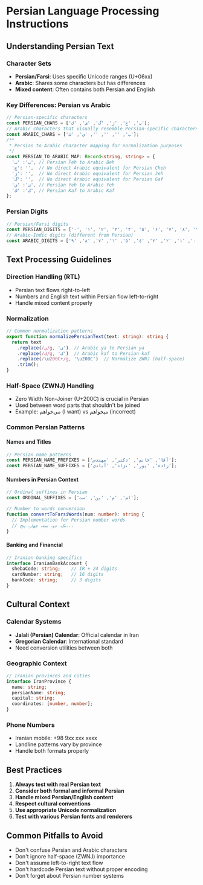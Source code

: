 # Persian Language Processing Instructions

## Understanding Persian Text

### Character Sets
- **Persian/Farsi**: Uses specific Unicode ranges (U+06xx)
- **Arabic**: Shares some characters but has differences
- **Mixed content**: Often contains both Persian and English

### Key Differences: Persian vs Arabic
```typescript
// Persian-specific characters
const PERSIAN_CHARS = ['پ', 'چ', 'ژ', 'گ', 'ی', 'ک'];
// Arabic characters that visually resemble Persian-specific characters (not direct equivalents)
const ARABIC_CHARS = ['ب', '', '', '', 'ي', 'ك'];
/**
 * Persian to Arabic character mapping for normalization purposes
 */
const PERSIAN_TO_ARABIC_MAP: Record<string, string> = {
  'پ': 'ب', // Persian Peh to Arabic Beh
  'چ': '',  // No direct Arabic equivalent for Persian Cheh
  'ژ': '',  // No direct Arabic equivalent for Persian Jeh
  'گ': '',  // No direct Arabic equivalent for Persian Gaf
  'ی': 'ي', // Persian Yeh to Arabic Yeh
  'ک': 'ك', // Persian Kaf to Arabic Kaf
};
```

### Persian Digits
```typescript
// Persian/Farsi digits
const PERSIAN_DIGITS = ['۰', '۱', '۲', '۳', '۴', '۵', '۶', '۷', '۸', '۹'];
// Arabic-Indic digits (different from Persian)
const ARABIC_DIGITS = ['٠', '١', '٢', '٣', '٤', '٥', '٦', '٧', '٨', '٩'];
```

## Text Processing Guidelines

### Direction Handling (RTL)
- Persian text flows right-to-left
- Numbers and English text within Persian flow left-to-right
- Handle mixed content properly

### Normalization
```typescript
// Common normalization patterns
export function normalizePersianText(text: string): string {
  return text
    .replace(/ي/g, 'ی')  // Arabic ya to Persian ya
    .replace(/ك/g, 'ک')  // Arabic kaf to Persian kaf
    .replace(/\u200C+/g, '\u200C')  // Normalize ZWNJ (half-space)
    .trim();
}
```

### Half-Space (ZWNJ) Handling
- Zero Width Non-Joiner (U+200C) is crucial in Persian
- Used between word parts that shouldn't be joined
- Example: می‌خواهم (I want) vs میخواهم (incorrect)

### Common Persian Patterns

#### Names and Titles
```typescript
// Persian name patterns
const PERSIAN_NAME_PREFIXES = ['آقا', 'خانم', 'دکتر', 'مهندس'];
const PERSIAN_NAME_SUFFIXES = ['زاده', 'پور', 'نژاد', 'آبادی'];
```

#### Numbers in Persian Context
```typescript
// Ordinal suffixes in Persian
const ORDINAL_SUFFIXES = ['ام', 'م', 'ین', 'ست'];

// Number to words conversion
function convertToFarsiWords(num: number): string {
  // Implementation for Persian number words
  // یک، دو، سه، چهار، پنج...
}
```

#### Banking and Financial
```typescript
// Iranian banking specifics
interface IranianBankAccount {
  shebaCode: string;    // IR + 24 digits
  cardNumber: string;   // 16 digits
  bankCode: string;     // 3 digits
}
```

## Cultural Context

### Calendar Systems
- **Jalali (Persian) Calendar**: Official calendar in Iran
- **Gregorian Calendar**: International standard
- Need conversion utilities between both

### Geographic Context
```typescript
// Iranian provinces and cities
interface IranProvince {
  name: string;
  persianName: string;
  capital: string;
  coordinates: [number, number];
}
```

### Phone Numbers
- Iranian mobile: +98 9xx xxx xxxx
- Landline patterns vary by province
- Handle both formats properly

## Best Practices

1. **Always test with real Persian text**
2. **Consider both formal and informal Persian**
3. **Handle mixed Persian/English content**
4. **Respect cultural conventions**
5. **Use appropriate Unicode normalization**
6. **Test with various Persian fonts and renderers**

## Common Pitfalls to Avoid

- Don't confuse Persian and Arabic characters
- Don't ignore half-space (ZWNJ) importance
- Don't assume left-to-right text flow
- Don't hardcode Persian text without proper encoding
- Don't forget about Persian number systems
